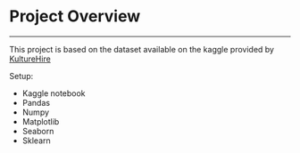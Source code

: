 # Project Overview 
----------------------------------------------------------------
This project is based on the dataset available on the kaggle provided by [KultureHire](https://www.kaggle.com/datasets/kathir1k/youtube-influencers-data)


Setup:
* Kaggle notebook
* Pandas 
* Numpy 
* Matplotlib
* Seaborn 
* Sklearn 
